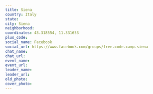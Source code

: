 ```yaml
---
title: Siena
country: Italy
state: 
city: Siena
neighborhood: 
coordinates: 43.318554, 11.331653
plus_code:
social_name: Facebook
social_url: https://www.facebook.com/groups/free.code.camp.siena
chat_name:
chat_url:
event_name:
event_url:
leader_name:
leader_url:
old_photo: 
cover_photo:
---
```

